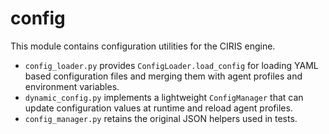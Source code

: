 # config

This module contains configuration utilities for the CIRIS engine.

* `config_loader.py` provides `ConfigLoader.load_config` for loading YAML based
  configuration files and merging them with agent profiles and environment
  variables.
* `dynamic_config.py` implements a lightweight `ConfigManager` that can update
  configuration values at runtime and reload agent profiles.
* `config_manager.py` retains the original JSON helpers used in tests.
